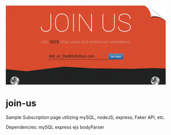 ![screen-shot](https://raw.githubusercontent.com/tomcruzana/join-us/master/imgs/screenshot.jpg)

# join-us
Sample Subscription page utilizing mySQL, nodeJS, express, Faker API, etc.

Dependencies:
mySQL
express
ejs
bodyParser

